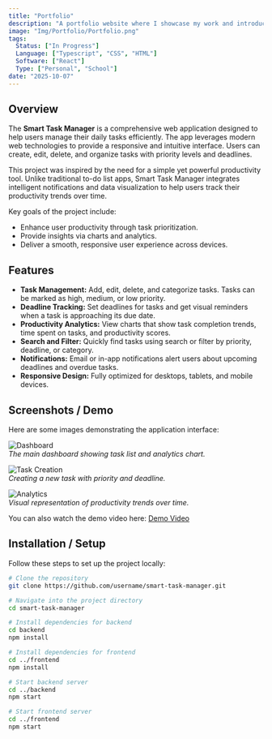 ```yaml
---
title: "Portfolio"
description: "A portfolio website where I showcase my work and introducing who I am"
image: "Img/Portfolio/Portfolio.png"
tags:
  Status: ["In Progress"]
  Language: ["Typescript", "CSS", "HTML"]
  Software: ["React"]
  Type: ["Personal", "School"]
date: "2025-10-07"
---
```


## Overview
The **Smart Task Manager** is a comprehensive web application designed to help users manage their daily tasks efficiently. The app leverages modern web technologies to provide a responsive and intuitive interface. Users can create, edit, delete, and organize tasks with priority levels and deadlines.  

This project was inspired by the need for a simple yet powerful productivity tool. Unlike traditional to-do list apps, Smart Task Manager integrates intelligent notifications and data visualization to help users track their productivity trends over time.  

Key goals of the project include:
- Enhance user productivity through task prioritization.
- Provide insights via charts and analytics.
- Deliver a smooth, responsive user experience across devices.

## Features
- **Task Management:** Add, edit, delete, and categorize tasks. Tasks can be marked as high, medium, or low priority.  
- **Deadline Tracking:** Set deadlines for tasks and get visual reminders when a task is approaching its due date.  
- **Productivity Analytics:** View charts that show task completion trends, time spent on tasks, and productivity scores.  
- **Search and Filter:** Quickly find tasks using search or filter by priority, deadline, or category.  
- **Notifications:** Email or in-app notifications alert users about upcoming deadlines and overdue tasks.  
- **Responsive Design:** Fully optimized for desktops, tablets, and mobile devices.  

## Screenshots / Demo
Here are some images demonstrating the application interface:  

![Dashboard](images/dashboard.png)  
*The main dashboard showing task list and analytics chart.*

![Task Creation](images/create-task.png)  
*Creating a new task with priority and deadline.*

![Analytics](images/analytics.png)  
*Visual representation of productivity trends over time.*

You can also watch the demo video here: [Demo Video](#)

## Installation / Setup
Follow these steps to set up the project locally:

```bash
# Clone the repository
git clone https://github.com/username/smart-task-manager.git

# Navigate into the project directory
cd smart-task-manager

# Install dependencies for backend
cd backend
npm install

# Install dependencies for frontend
cd ../frontend
npm install

# Start backend server
cd ../backend
npm start

# Start frontend server
cd ../frontend
npm start
